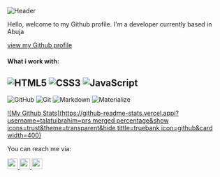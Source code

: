![Header](https://capsule-render.vercel.app/api?type=waving&height=150&color=gradient&text=Talatu%20Ibrahim&textBg=false&fontColor=fff&fontSize=50&section=header)

Hello, welcome to my Github profile. I'm a developer currently based in Abuja

[view my Github profile](https:/talatuibrahim)

#### What i work with:
![HTML5](https://img.shields.io/badge/-HTML5-E34F26?style=flat-square&logo=html5&logoColor=white)
![CSS3](https://img.shields.io/badge/-CSS3-1572B6?style=flat-square&logo=css3)
![JavaScript](https://img.shields.io/badge/-JavaScript-F7DF1E?style=flat-square&logo=javascript&logoColor=black)
---
![GitHub](https://img.shields.io/badge/-GitHub-181717?style=flat-square&logo=github&logoColor=white)
![Git](https://img.shields.io/badge/-Git-F05032?style=flat-square&logo=git&logoColor=white)
![Markdown](https://img.shields.io/badge/-Markdown-181717?style=flat-square&logo=markdown&logoColor=white)
![Materialize](https://img.shields.io/badge/-MaterializeCSS-ee6e73?style=flat-square&logo=html5&logoColor=white)

[![My Github Stats](https://github-readme-stats.vercel.appi?username=talatuibrahim=prs merged percentage&show icons=trust&theme=transparent&hide tittle=truebank icon=github&card width=400)](https://github.com/anuraghazra/github-readme-stats)

You can reach me via:

[ <img height="24" width="24" src="https://cdn.simpleicons.org/gmail"/> ](mailto:italatu95@gmai.com)
[ <img height="24" width="24" src="https://cdn.simpleicons.org/instagram"/> ](https://www.instagram,com/leahibrahimhussaini )
[ <img height="24" width="24" src="https://cdn.simpleicons.org/facebook"/> ](https://www.facebook.com/leahibrahimhussaini)




<!--
**talatuibrahim/talatuibrahim** is a ✨ _special_ ✨ repository because its `README.md` (this file) appears on your GitHub profile.

Here are some ideas to get you started:

- 🔭 I’m currently working on ...
- 🌱 I’m currently learning ...
- 👯 I’m looking to collaborate on ...
- 🤔 I’m looking for help with ...
- 💬 Ask me about ...
- 📫 How to reach me: ...
- 😄 Pronouns: ...
- ⚡ Fun fact: ...
-->
